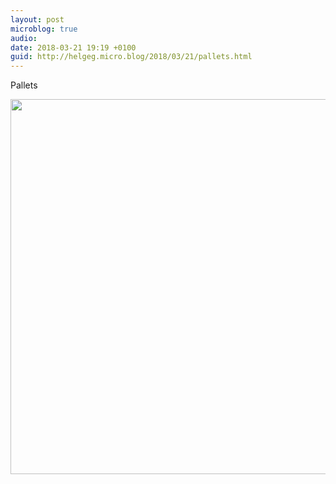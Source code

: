 ```yaml
---
layout: post
microblog: true
audio: 
date: 2018-03-21 19:19 +0100
guid: http://helgeg.micro.blog/2018/03/21/pallets.html
---
```

Pallets

<img src="http://microblog.helgegudmundsen.com/uploads/2018/67ff46ceb3.jpg" width="600" height="600" />
